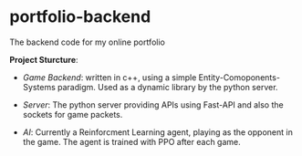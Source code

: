 # portfolio-backend

The backend code for my online portfolio

**Project Sturcture**:

- _Game Backend_: written in c++, using a simple Entity-Comoponents-Systems paradigm. Used as a dynamic library by the python server.

- _Server_: The python server providing APIs using Fast-API and also the sockets for game packets.

- _AI_: Currently a Reinforcment Learning agent, playing as the opponent in the game. The agent is trained with PPO after each game.
